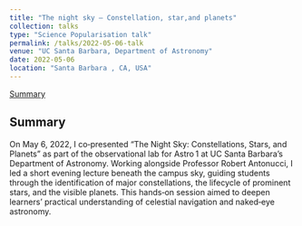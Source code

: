 ```yaml
---
title: "The night sky – Constellation, star,and planets"
collection: talks
type: "Science Popularisation talk"
permalink: /talks/2022-05-06-talk
venue: "UC Santa Barbara, Department of Astronomy"
date: 2022-05-06
location: "Santa Barbara , CA, USA"
---
```


[Summary](https://wuhu224.github.io//talks/2022-05-06-talk)

## Summary

On May 6, 2022, I co‑presented “The Night Sky: Constellations, Stars, and Planets” as part of the observational lab for Astro 1 at UC Santa Barbara’s Department of Astronomy. Working alongside Professor Robert Antonucci, I led a short evening lecture beneath the campus sky, guiding students through the identification of major constellations, the lifecycle of prominent stars, and the visible planets. This hands‑on session aimed to deepen learners’ practical understanding of celestial navigation and naked‑eye astronomy.
